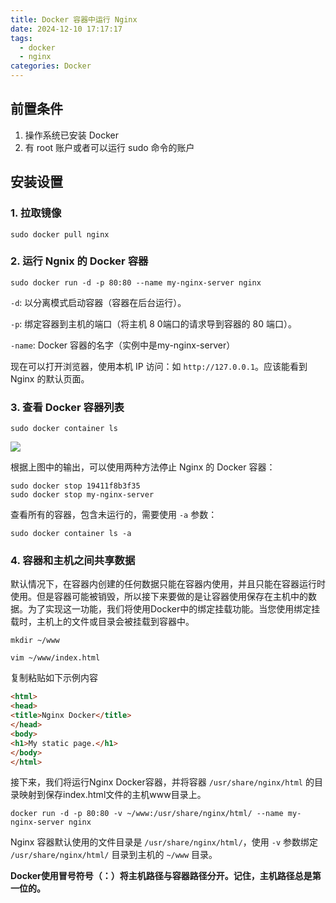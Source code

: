 ```yaml
---
title: Docker 容器中运行 Nginx
date: 2024-12-10 17:17:17
tags:
  - docker
  - nginx
categories: Docker
---
```

## 前置条件

1. 操作系统已安装 Docker
2. 有 root 账户或者可以运行 sudo 命令的账户

## 安装设置

### 1. 拉取镜像

```shell
sudo docker pull nginx
```

### 2. 运行 Ngnix 的 Docker 容器

```shell
sudo docker run -d -p 80:80 --name my-nginx-server nginx
```

`-d`: 以分离模式启动容器（容器在后台运行）。

`-p`: 绑定容器到主机的端口（将主机 8 0端口的请求导到容器的 80 端口）。

`-name`: Docker 容器的名字（实例中是my-nginx-server）

现在可以打开浏览器，使用本机 IP 访问：如 `http://127.0.0.1`。应该能看到 Nginx 的默认页面。

### 3. 查看 Docker 容器列表

```shell
sudo docker container ls
```

![](https://hefengbao.github.io/assets/images/202412100951298.png)

根据上图中的输出，可以使用两种方法停止 Nginx 的 Docker 容器：

```shell
sudo docker stop 19411f8b3f35
sudo docker stop my-nginx-server
```
查看所有的容器，包含未运行的，需要使用 `-a` 参数： 

```shell
sudo docker container ls -a
```

### 4. 容器和主机之间共享数据

默认情况下，在容器内创建的任何数据只能在容器内使用，并且只能在容器运行时使用。但是容器可能被销毁，所以接下来要做的是让容器使用保存在主机中的数据。为了实现这一功能，我们将使用Docker中的绑定挂载功能。当您使用绑定挂载时，主机上的文件或目录会被挂载到容器中。

```shell
mkdir ~/www
```

```shell
vim ~/www/index.html
```

复制粘贴如下示例内容

```html
<html>
<head>
<title>Nginx Docker</title>
</head>
<body>
<h1>My static page.</h1>
</body>
</html>
```

接下来，我们将运行Nginx Docker容器，并将容器 `/usr/share/nginx/html` 的目录映射到保存index.html文件的主机www目录上。

```shell
docker run -d -p 80:80 -v ~/www:/usr/share/nginx/html/ --name my-nginx-server nginx
```

Nginx 容器默认使用的文件目录是 `/usr/share/nginx/html/`，使用 `-v` 参数绑定 `/usr/share/nginx/html/` 目录到主机的 `~/www` 目录。

**Docker使用冒号符号（：）将主机路径与容器路径分开。记住，主机路径总是第一位的。**
